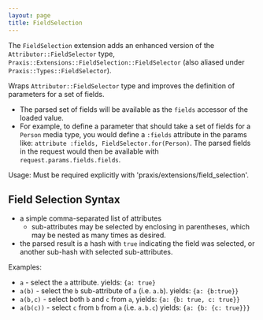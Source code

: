 ```yaml
---
layout: page
title: FieldSelection
---
```


The `FieldSelection` extension adds an enhanced version of the  `Attributor::FieldSelector`
type, `Praxis::Extensions::FieldSelection::FieldSelector` (also aliased under `Praxis::Types::FieldSelector`).

Wraps `Attributor::FieldSelector` type and improves the definition
of parameters for a set of fields.

 * The parsed set of fields will be available as the `fields` accessor of
 the loaded value.
 * For example, to define a parameter that should take a set of fields
 for a `Person` media type, you would define a `:fields` attribute in the
 params like: `attribute :fields, FieldSelector.for(Person)`. The parsed
 fields in the request would then be available with
 `request.params.fields.fields`.


Usage:
Must be required explicitly with 'praxis/extensions/field_selection'.


## Field Selection Syntax

* a simple comma-separated list of attributes
  * sub-attributes may be selected by enclosing in parentheses, which may be nested as many times as desired.
* the parsed result is a hash with `true` indicating the field was selected, or another sub-hash with selected sub-attributes.

Examples:

* `a` - select the `a` attribute. yields: `{a: true}`
* `a(b)` - select the `b` sub-attribute of `a` (i.e. `a.b`). yields: `{a: {b:true}}`
* `a(b,c)` - select both `b` and `c` from `a`, yields: `{a: {b: true, c: true}}`
* `a(b(c))` - select `c` from `b` from `a` (i.e. `a.b.c`) yields: `{a: {b: {c: true}}}`
